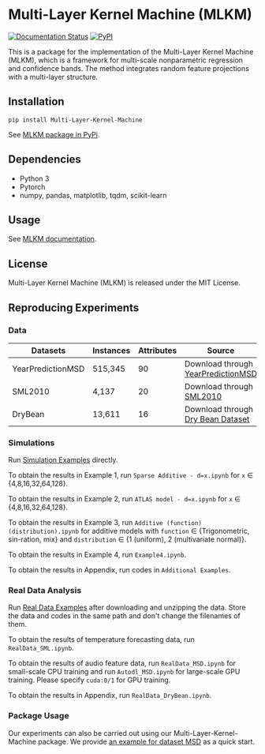 # Multi-Layer Kernel Machine (MLKM)

[![Documentation Status](https://readthedocs.org/projects/multi-layer-kernel-machine/badge/?version=latest)](https://multi-layer-kernel-machine.readthedocs.io/en/latest/?badge=latest)
[![PyPI](https://img.shields.io/pypi/v/Multi-Layer-Kernel-Machine.svg?style=plastic&PyPI)](https://pypi.org/project/Multi-Layer-Kernel-Machine/)


This is a package for the implementation of the Multi-Layer Kernel Machine (MLKM), which is a framework for multi-scale nonparametric regression and confidence bands. The method integrates random feature projections with a multi-layer structure.

## Installation

`pip install Multi-Layer-Kernel-Machine`

See [MLKM package in PyPi](https://pypi.org/project/Multi-Layer-Kernel-Machine/).


## Dependencies
- Python 3
- Pytorch
- numpy, pandas, matplotlib, tqdm, scikit-learn


## Usage 

See [MLKM documentation](https://multi-layer-kernel-machine.readthedocs.io/en/latest/).


## License

Multi-Layer Kernel Machine (MLKM) is released under the MIT License. 


## Reproducing Experiments

### Data 

| Datasets | Instances |  Attributes | Source |
| --- | --- | --- | --- |
| YearPredictionMSD | 515,345 | 90 | Download through [YearPredictionMSD](http://archive.ics.uci.edu/dataset/203/yearpredictionmsd) |
| SML2010 | 4,137 | 20 | Download through [SML2010](http://archive.ics.uci.edu/dataset/274/sml2010) |
| DryBean | 13,611 | 16 | Download through [Dry Bean Dataset](http://archive.ics.uci.edu/dataset/602/dry+bean+dataset) |


### Simulations

Run [Simulation Examples](https://github.com/ZZZhyEva/Multi-Layer-Kernel-Machine/tree/main/Numerical%20Examples/Simulation_Examples) directly.

To obtain the results in Example 1, run `Sparse Additive - d=x.ipynb` for `x` $\in$ {4,8,16,32,64,128}.

To obtain the results in Example 2, run `ATLAS model - d=x.ipynb` for `x` $\in$ {4,8,16,32,64,128}.

To obtain the results in Example 3, run `Additive (function) (distribution).ipynb` for additive models with `function` $\in$ {Trigonometric, sin-ration, mix} and `distribution` $\in$ {1 (uniform), 2 (multivariate normal)}.

To obtain the results in Example 4, run `Example4.ipynb`.

To obtain the results in Appendix, run codes in `Additional Examples`.


### Real Data Analysis

Run [Real Data Examples](https://github.com/ZZZhyEva/Multi-Layer-Kernel-Machine/tree/main/Numerical%20Examples/Real_Data_Examples) after downloading and unzipping the data. Store the data and codes in the same path and don't change the filenames of them.

To obtain the results of temperature forecasting data, run `RealData_SML.ipynb`. 

To obtain the results of audio feature data, run `RealData_MSD.ipynb` for small-scale CPU training and run `Autodl_MSD.ipynb` for large-scale GPU training. Please  specify `cuda:0/1` for GPU training.

To obtain the results in Appendix, run `RealData_DryBean.ipynb`.


### Package Usage
Our experiments can also be carried out using our Multi-Layer-Kernel-Machine package. We provide [an example for dataset MSD](https://github.com/ZZZhyEva/Multi-Layer-Kernel-Machine/blob/main/tests/package%20example%20usage(MSD).ipynb) as a quick start.
